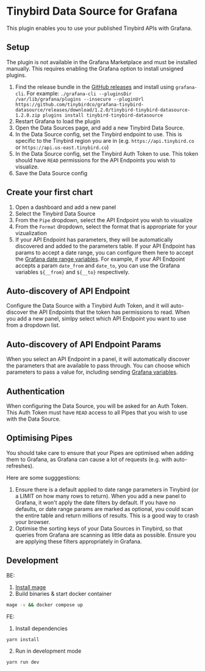 # Tinybird Data Source for Grafana

This plugin enables you to use your published Tinybird APIs with Grafana.

## Setup

The plugin is not available in the Grafana Marketplace and must be installed manually. This requires enabling the Grafana option to install unsigned plugins.

1. Find the release bundle in the [GitHub releases](https://github.com/tinybirdco/grafana-tinybird-datasource/releases) and install using `grafana-cli`. For example: `./grafana-cli --pluginsDir /var/lib/grafana/plugins --insecure --pluginUrl https://github.com/tinybirdco/grafana-tinybird-datasource/releases/download/1.2.0/tinybird-tinybird-datasource-1.2.0.zip plugins install tinybird-tinybird-datasource`
2. Restart Grafana to load the plugin
3. Open the Data Sources page, and add a new Tinybird Data Source.
4. In the Data Source config, set the Tinybird endpoint to use. This is specific to the Tinybird region you are in (e.g. `https://api.tinybird.co` or `https://api.us-east.tinybird.co`)
5. In the Data Source config, set the Tinybird Auth Token to use. This token should have `READ` permissions for the API Endpoints you wish to visualize.
6. Save the Data Source config

## Create your first chart

1. Open a dashboard and add a new panel
2. Select the Tinybird Data Source
3. From the `Pipe` dropdown, select the API Endpoint you wish to visualize
4. From the `Format` dropdown, select the format that is appropriate for your vizualization
5. If your API Endpoint has parameters, they will be automatically discovered and added to the parameters table. If your API Endpoint has params to accept a date range, you can configure them here to accept the [Grafana date range variables](https://grafana.com/docs/grafana/v8.5/variables/variable-types/global-variables/). For example, if your API Endpoint accepts a param `date_from` and `date_to`, you can use the Grafana variables `${__from}` and `${__to}` respectively.

## Auto-discovery of API Endpoint

Configure the Data Source with a Tinybird Auth Token, and it will auto-discover the API Endpoints that the token has permissions to read. When you add a new panel, simlpy select which API Endpoint you want to use from a dropdown list.

## Auto-discovery of API Endpoint Params

When you select an API Endpoint in a panel, it will automatically discover the parameters that are available to pass through. You can choose which parameters to pass a value for, including sending [Grafana variables](https://grafana.com/docs/grafana/v8.5/variables/variable-types/global-variables/).

## Authentication

When configuring the Data Source, you will be asked for an Auth Token. This Auth Token must have `READ` access to all Pipes that you wish to use with the Data Source.

## Optimising Pipes

You should take care to ensure that your Pipes are optimised when adding them to Grafana, as Grafana can cause a lot of requests (e.g. with auto-refreshes).

Here are some sugggestions:

1. Ensure there is a default applied to date range parameters in Tinybird (or a LIMIT on how many rows to return). When you add a new panel to Grafana, it won't apply the date filters by default. If you have no defaults, or date range params are marked as optional, you could scan the entire table and return millions of results. This is a good way to crash your browser.
2. Optimise the sorting keys of your Data Sources in Tinybird, so that queries from Grafana are scanning as little data as possible. Ensure you are applying these filters appropriately in Grafana.

## Development

BE:

1. [Install mage](https://magefile.org/)
2. Build binaries & start docker container

```bash
mage -v && docker compose up
```

FE:

1. Install dependencies

```bash
yarn install
```

2. Run in development mode

```bash
yarn run dev
```
